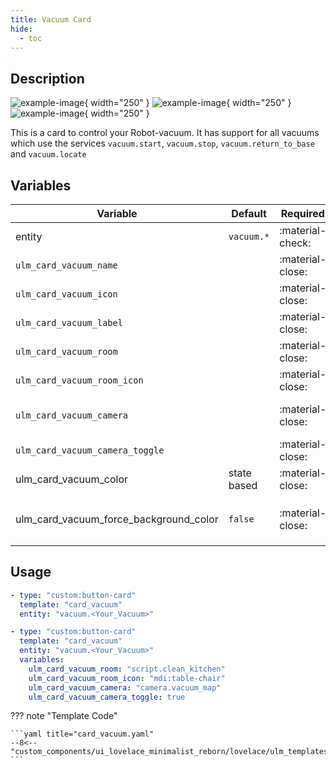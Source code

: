 ```yaml
---
title: Vacuum Card
hide:
  - toc
---
```

<!-- markdownlint-disable MD046 -->

## Description

![example-image](../../assets/img/ulm_cards/card_vacuum_docked.png){ width="250" }
![example-image](../../assets/img/ulm_cards/card_vacuum_cleaning.png){ width="250" }
![example-image](../../assets/img/ulm_cards/card_vacuum_returning.png){ width="250" }

This is a card to control your Robot-vacuum. It has support for all vacuums which use the services `vacuum.start`, `vacuum.stop`, `vacuum.return_to_base` and `vacuum.locate`

## Variables

| Variable | Default | Required         | Notes             |
|----------|---------|------------------|-------------------|
| entity   |  `vacuum.*` | :material-check: |                   |
|`ulm_card_vacuum_name`|  | :material-close: | Add a custom name |
|`ulm_card_vacuum_icon`|   | :material-close: | Add a custom MDI icon |
|`ulm_card_vacuum_label`|  | :material-close: | Add a custom label |
|`ulm_card_vacuum_room`|   | :material-close: | Add a script to clean a specific room |
|`ulm_card_vacuum_room_icon`|   | :material-close: | Add custom icon to the room script |
|`ulm_card_vacuum_camera`|   | :material-close: | Add a camera entity to the card to show the vacuum map |
|`ulm_card_vacuum_camera_toggle`|   | :material-close: | Only show the camera entity while cleaning |
| ulm_card_vacuum_color            | state based       | :material-close: | Set Custom Color                   |             |
| ulm_card_vacuum_force_background_color           | `false`         | :material-close: | Set `ulm_card_vacuum_color` as background color in active state `                  |             |

## Usage

```yaml
- type: "custom:button-card"
  template: "card_vacuum"
  entity: "vacuum.<Your_Vacuum>"

- type: "custom:button-card"
  template: "card_vacuum"
  entity: "vacuum.<Your_Vacuum>"
  variables:
    ulm_card_vacuum_room: "script.clean_kitchen"
    ulm_card_vacuum_room_icon: "mdi:table-chair"
    ulm_card_vacuum_camera: "camera.vacuum_map"
    ulm_card_vacuum_camera_toggle: true
```

??? note "Template Code"

    ```yaml title="card_vacuum.yaml"
    --8<-- "custom_components/ui_lovelace_minimalist_reborn/lovelace/ulm_templates/card_templates/cards/card_vacuum.yaml"
    ```
